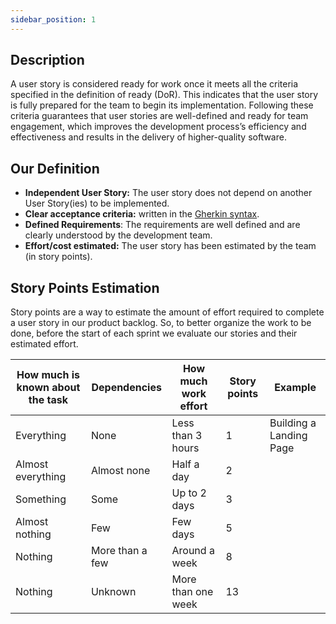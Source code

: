 ```yaml
---
sidebar_position: 1
---
```


## Description

A user story is considered ready for work once it meets all the criteria specified in the definition of ready (DoR). This indicates that the user story is fully prepared for the team to begin its implementation. Following these criteria guarantees that user stories are well-defined and ready for team engagement, which improves the development process’s efficiency and effectiveness and results in the delivery of higher-quality software.

## Our Definition

- **Independent User Story:** The user story does not depend on another User Story(ies) to be implemented.
- **Clear acceptance criteria:** written in the [Gherkin syntax](https://cucumber.io/docs/gherkin/reference/).
- **Defined Requirements**: The requirements are well defined and are clearly understood by the development team.
- **Effort/cost estimated:** The user story has been estimated by the team (in story points).

## Story Points Estimation

Story points are a way to estimate the amount of effort required to complete a user story in our product backlog.
So, to better organize the work to be done, before the start of each sprint we evaluate our stories and their estimated effort.

| How much is known about the task | Dependencies    | How much work effort | Story points | Example                 |
| -------------------------------- | --------------- | -------------------- | ------------ | ----------------------- |
| Everything                       | None            | Less than 3 hours    | 1            | Building a Landing Page |
| Almost everything                | Almost none     | Half a day           | 2            |                         |
| Something                        | Some            | Up to 2 days         | 3            |                         |
| Almost nothing                   | Few             | Few days             | 5            |                         |
| Nothing                          | More than a few | Around a week        | 8            |                         |
| Nothing                          | Unknown         | More than one week   | 13           |                         |
